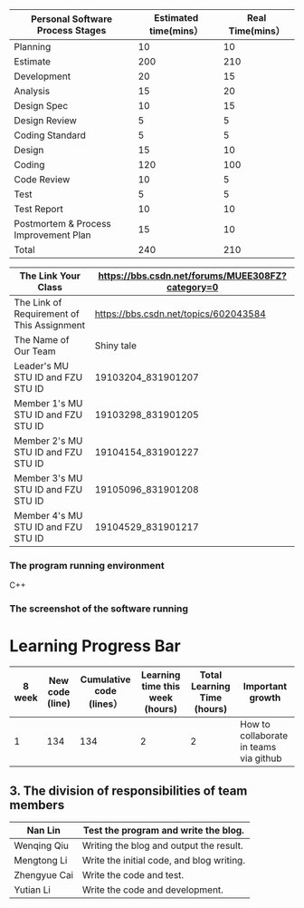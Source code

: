 | **Personal Software Process Stages**  | **Estimated time(mins）** | **Real Time(mins）** |
| ------------------------------------- | ------------------------- | -------------------- |
| Planning                              | 10                        | 10                   |
| Estimate                              | 200                       | 210                  |
| Development                           | 20                        | 15                   |
| Analysis                              | 15                        | 20                   |
| Design Spec                           | 10                        | 15                   |
| Design Review                         | 5                         | 5                    |
| Coding Standard                       | 5                         | 5                    |
| Design                                | 15                        | 10                   |
| Coding                                | 120                       | 100                  |
| Code Review                           | 10                        | 5                    |
| Test                                  | 5                         | 5                    |
| Test Report                           | 10                        | 10                   |
| Postmortem & Process Improvement Plan | 15                        | 10                   |
| Total                                 | 240                       | 210                  |

| The Link Your Class                        | https://bbs.csdn.net/forums/MUEE308FZ?category=0 |
| ------------------------------------------ | ------------------------------------------------ |
| The Link of Requirement of This Assignment | https://bbs.csdn.net/topics/602043584            |
| The Name of Our Team                       | Shiny tale                                       |
| Leader's MU STU ID and FZU STU ID          | 19103204_831901207                               |
| Member 1's MU STU ID and FZU STU ID        | 19103298_831901205                               |
| Member 2's MU STU ID and FZU STU ID        | 19104154_831901227                               |
| Member 3's MU STU ID and FZU STU ID        | 19105096_831901208                               |
| Member 4's MU STU ID and FZU STU ID        | 19104529_831901217                               |

### The program running environment

C++

### The screenshot of the software running

# Learning Progress Bar

| 8 week | New code (line) | Cumulative code (lines） | Learning time this week (hours) | Total Learning Time (hours) | Important growth                       |
| ------ | --------------- | ------------------------ | ------------------------------- | --------------------------- | -------------------------------------- |
| 1      | 134             | 134                      | 2                               | 2                           | How to collaborate in teams via github |

## 3. The division of responsibilities of team members
| Nan Lin      | Test the program and write the blog.      |
| ------------ | ----------------------------------------- |
| Wenqing Qiu  | Writing the blog and output the result.   |
| Mengtong Li  | Write the initial code, and blog writing. |
| Zhengyue Cai | Write the code and test.                  |
| Yutian Li    | Write the code and development.           |


